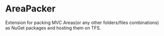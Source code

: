 # AreaPacker
Extension for packing MVC Areas(or any other folders/files combinations) as NuGet packages and hosting them on TFS.
